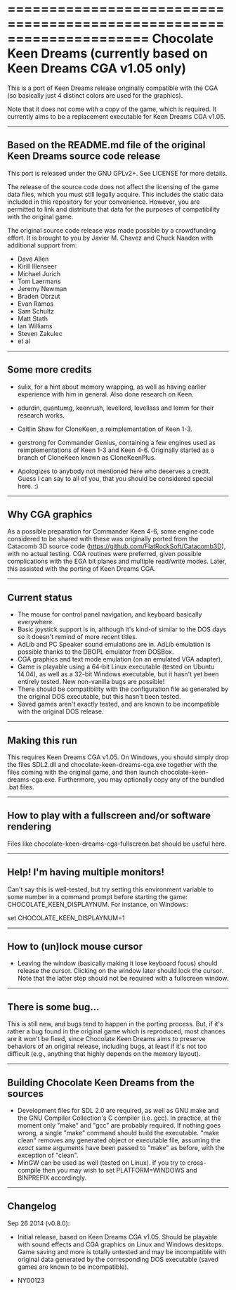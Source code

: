 =====================================================================
Chocolate Keen Dreams (currently based on Keen Dreams CGA v1.05 only)
=====================================================================

This is a port of Keen Dreams release originally compatible with the CGA
(so basically just 4 distinct colors are used for the graphics).

Note that it does not come with a copy of the game, which is required.
It currently aims to be a replacement executable for Keen Dreams CGA v1.05.

---------------------------------------------------------------------------
Based on the README.md file of the original Keen Dreams source code release
---------------------------------------------------------------------------

This port is released under the GNU GPLv2+.  See LICENSE for more details.

The release of the source code does not affect the licensing of the game data
files, which you must still legally acquire.  This includes the static data
included in this repository for your convenience.  However, you are permitted
to link and distribute that data for the purposes of compatibility with the
original game.

The original source code release was made possible by a crowdfunding effort.
It is brought to you by Javier M. Chavez and Chuck Naaden with additional
support from:

* Dave Allen
* Kirill Illenseer
* Michael Jurich
* Tom Laermans
* Jeremy Newman
* Braden Obrzut
* Evan Ramos
* Sam Schultz
* Matt Stath
* Ian Williams
* Steven Zakulec
* et al

-----------------
Some more credits
-----------------

* sulix, for a hint about memory wrapping, as well as having earlier experience
with him in general. Also done research on Keen.
* adurdin, quantumg, keenrush, levellord, levellass and lemm for their
research works.
* Caitlin Shaw for CloneKeen, a reimplementation of Keen 1-3.
* gerstrong for Commander Genius, containing a few engines used as
reimplementations of Keen 1-3 and Keen 4-6. Originally started
as a branch of CloneKeen known as CloneKeenPlus.

* Apologizes to anybody not mentioned here who deserves a credit. Guess I can
say to all of you, that you should be considered special here. :)

----------------
Why CGA graphics
----------------

As a possible preparation for Commander Keen 4-6, some engine code considered
to be shared with these was originally ported from the Catacomb 3D source code
(https://github.com/FlatRockSoft/Catacomb3D), with no actual testing.
CGA routines were preferred, given possible complications with the EGA
bit planes and multiple read/write modes. Later, this assisted with
the porting of Keen Dreams CGA.

--------------
Current status
--------------

- The mouse for control panel navigation, and keyboard basically everywhere.
- Basic joystick support is in, although it's kind-of similar to the DOS days
so it doesn't remind of more recent titles.
- AdLib and PC Speaker sound emulations are in. AdLib emulation is possible
thanks to the DBOPL emulator from DOSBox.
- CGA graphics and text mode emulation (on an emulated VGA adapter).
- Game is playable using a 64-bit Linux executable (tested on Ubuntu 14.04),
as well as a 32-bit Windows executable, but it hasn't yet been entirely tested.
New non-vanilla bugs are possible!
- There should be compatibility with the configuration file as generated by the
original DOS executable, but this hasn't been tested.
- Saved games aren't exactly tested, and are known to be incompatible with the
original DOS release.

---------------
Making this run
---------------

This requires Keen Dreams CGA v1.05. On Windows, you should simply drop
the files SDL2.dll and chocolate-keen-dreams-cga.exe together with the files
coming with the original game, and then launch chocolate-keen-dreams-cga.exe.
Furthermore, you may optionally copy any of the bundled .bat files.

-------------------------------------------------------
How to play with a fullscreen and/or software rendering
-------------------------------------------------------

Files like chocolate-keen-dreams-cga-fullscreen.bat should be useful here.

-----------------------------------
Help! I'm having multiple monitors!
-----------------------------------

Can't say this is well-tested, but try setting this environment variable
to some number in a command prompt before starting the game:
CHOCOLATE_KEEN_DISPLAYNUM. For instance, on Windows:

set CHOCOLATE_KEEN_DISPLAYNUM=1

----------------------------
How to (un)lock mouse cursor
----------------------------

- Leaving the window (basically making it lose keyboard focus) should release
the cursor. Clicking on the window later should lock the cursor. Note that the
latter step should not be required with a fullscreen window.

--------------------
There is some bug...
--------------------

This is still new, and bugs tend to happen in the porting process.
But, if it's rather a bug found in the original game which is reproduced,
most chances are it won't be fixed, since Chocolate Keen Dreams aims to
preserve behaviors of an original release, including bugs, at least if it's not
too difficult (e.g., anything that highly depends on the memory layout).

-----------------------------------------------
Building Chocolate Keen Dreams from the sources
-----------------------------------------------

- Development files for SDL 2.0 are required, as well as GNU make and the
GNU Compiler Collection's C compiler (i.e. gcc). In practice, at the moment
only "make" and "gcc" are probably required. If nothing goes wrong, a
single "make" command should build the executable. "make clean" removes any
generated object or executable file, assuming the *exact* same arguments have
been passed to "make" as before, with the exception of "clean".
- MinGW can be used as well (tested on Linux). If you try to cross-compile
then you may wish to set PLATFORM=WINDOWS and BINPREFIX accordingly.

---------
Changelog
---------

Sep 26 2014 (v0.8.0):
- Initial release, based on Keen Dreams CGA v1.05. Should be playable with
sound effects and CGA graphics on Linux and Windows desktops. Game saving and
more is totally untested and may be incompatible with original data generated
by the corresponding DOS executable (saved games are known to be incompatible).

- NY00123
